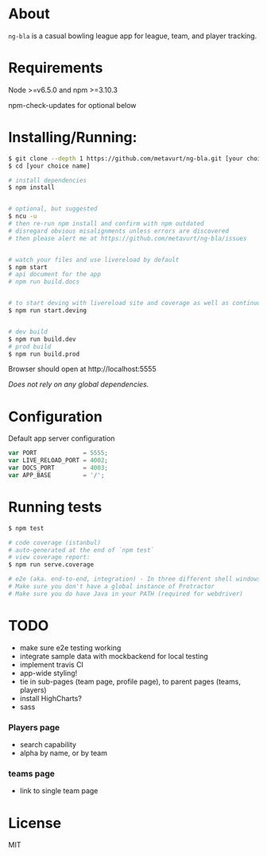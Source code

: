 # About

`ng-bla` is a casual bowling league app for league, team, and player tracking.

# Requirements

Node >=v6.5.0 and npm >=3.10.3

npm-check-updates for optional below

# Installing/Running: 

```bash
$ git clone --depth 1 https://github.com/metavurt/ng-bla.git [your choice name]
$ cd [your choice name]

# install dependencies
$ npm install


# optional, but suggested
$ ncu -u
# then re-run npm install and confirm with npm outdated
# disregard obvious misalignments unless errors are discovered
# then please alert me at https://github.com/metavurt/ng-bla/issues


# watch your files and use livereload by default
$ npm start
# api document for the app
# npm run build.docs


# to start deving with livereload site and coverage as well as continuous testing
$ npm run start.deving


# dev build
$ npm run build.dev
# prod build
$ npm run build.prod
```

Browser should open at http://localhost:5555


_Does not rely on any global dependencies._


# Configuration

Default app server configuration

```js
var PORT             = 5555;
var LIVE_RELOAD_PORT = 4002;
var DOCS_PORT        = 4003;
var APP_BASE         = '/';
```

# Running tests

```bash
$ npm test

# code coverage (istanbul)
# auto-generated at the end of `npm test`
# view coverage report:
$ npm run serve.coverage

# e2e (aka. end-to-end, integration) - In three different shell windows
# Make sure you don't have a global instance of Protractor
# Make sure you do have Java in your PATH (required for webdriver)
```

# TODO
- make sure e2e testing working
- integrate sample data with mockbackend for local testing
- implement travis CI
- app-wide styling!
- tie in sub-pages (team page, profile page), to parent pages (teams, players)
- install HighCharts?
- sass

### Players page
- search capability
- alpha by name, or by team

### teams page
- link to single team page



# License

MIT